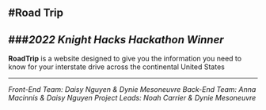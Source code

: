 #Road Trip
---
###*2022 Knight Hacks Hackathon Winner*
---
**RoadTrip** is a website designed to give you the information you need to know for your interstate drive across the continental United States

---

*Front-End Team: Daisy Nguyen & Dynie Mesoneuvre
Back-End Team: Anna Macinnis & Daisy Nguyen
Project Leads: Noah Carrier & Dynie Mesoneuvre*
